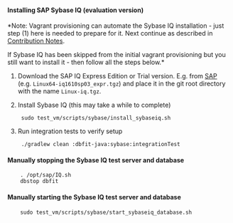 #### Installing SAP Sybase IQ (evaluation version)

*Note: Vagrant provisioning can automate the Sybase IQ installation - just
 step (1) here is needed to prepare for it. Next continue as described in
 [Contribution Notes](CONTRIBUTING.md).

 If Sybase IQ has been skipped from the initial vagrant provisioning but you still
 want to install it - then follow all the steps below.*

1. Download the SAP IQ Express Edition or Trial version. E.g. from 
   [SAP](https://www.sap.com/cmp/syb/crm-xm13-dtb-dbtch-tr20/index.html)
   (e.g. `Linux64-iq1610sp03_expr.tgz`) and place it in the git root directory with the name `Linux-iq.tgz`.

2. Install Sybase IQ (this may take a while to complete)

        sudo test_vm/scripts/sybase/install_sybaseiq.sh

3. Run integration tests to verify setup

        ./gradlew clean :dbfit-java:sybase:integrationTest

#### Manually stopping the Sybase IQ test server and database

        . /opt/sap/IQ.sh
        dbstop dbfit

#### Manually starting the Sybase IQ test server and database

        sudo test_vm/scripts/sybase/start_sybaseiq_database.sh
